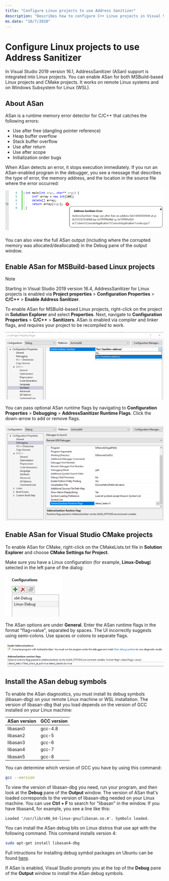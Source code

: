```yaml
---
title: "Configure Linux projects to use Address Sanitizer"
description: "Describes how to configure C++ Linux projects in Visual Studio to use Address Sanitizer."
ms.date: "10/7/2020"
---
```

# Configure Linux projects to use Address Sanitizer

In Visual Studio 2019 version 16.1, AddressSanitizer (ASan) support is integrated into Linux projects. You can enable ASan for both MSBuild-based Linux projects and CMake projects. It works on remote Linux systems and on Windows Subsystem for Linux (WSL).

## About ASan

ASan is a runtime memory error detector for C/C++ that catches the following errors:

- Use after free (dangling pointer reference)
- Heap buffer overflow
- Stack buffer overflow
- Use after return
- Use after scope
- Initialization order bugs

When ASan detects an error, it stops execution immediately. If you run an ASan-enabled program in the debugger, you see a message that describes the type of error, the memory address, and the location in the source file where the error occurred:

   ![ASan error message](media/asan-error.png)

You can also view the full ASan output (including where the corrupted memory was allocated/deallocated) in the Debug pane of the output window.

## Enable ASan for MSBuild-based Linux projects

> [!NOTE]
> Starting in Visual Studio 2019 version 16.4, AddressSanitizer for Linux projects is enabled via **Project properties** > **Configuration Properties** > **C/C++** > **Enable Address Sanitizer**.

To enable ASan for MSBuild-based Linux projects, right-click on the project in **Solution Explorer** and select **Properties**. Next, navigate to **Configuration Properties** > **C/C++** > **Sanitizers**. ASan is enabled via compiler and linker flags, and requires your project to be recompiled to work.

![Enable ASan for an MSBuild project](media/msbuild-asan-prop-page.png)

You can pass optional ASan runtime flags by navigating to **Configuration Properties** > **Debugging** > **AddressSanitizer Runtime Flags**. Click the down-arrow to add or remove flags.

![Configure ASan runtime flags](media/msbuild-asan-runtime-flags.png)

## Enable ASan for Visual Studio CMake projects

To enable ASan for CMake, right-click on the CMakeLists.txt file in **Solution Explorer** and choose **CMake Settings for Project**.

Make sure you have a Linux configuration (for example, **Linux-Debug**) selected in the left pane of the dialog:

![Screenshot of the left pane with Linux Debug listed as one of the Configuration options.](media/linux-debug-configuration.png)

The ASan options are under **General**. Enter the ASan runtime flags in the format "flag=value", separated by spaces. The UI incorrectly suggests using semi-colons. Use spaces or colons to separate flags.

![Screenshot of the Enable Address Sanitizer option showing some Address Sanitizer run time flags.](media/cmake-settings-asan-options.png)

## Install the ASan debug symbols

To enable the ASan diagnostics, you must install its debug symbols (libasan-dbg) on your remote Linux machine or WSL installation. The version of libasan-dbg that you load depends on the version of GCC installed on your Linux machine:

|**ASan version**|**GCC version**|
| --- | --- |
|libasan0|gcc-4.8|
|libasan2|gcc-5|
|libasan3|gcc-6|
|libasan4|gcc-7|
|libasan5|gcc-8|

You can determine which version of GCC you have by using this command:

```bash
gcc --version
```

To view the version of libasan-dbg you need, run your program, and then look at the **Debug** pane of the **Output** window. The version of ASan that's loaded corresponds to the version of libasan-dbg needed on your Linux machine. You can use **Ctrl + F** to search for "libasan" in the window. If you have libasan4, for example, you see a line like this:

```Output
Loaded '/usr/lib/x86_64-linux-gnu/libasan.so.4'. Symbols loaded.
```

You can install the ASan debug bits on Linux distros that use apt with the following command. This command installs version 4:

```bash
sudo apt-get install libasan4-dbg
```

Full intructions for installing debug symbol packages on Ubuntu can be found [here](https://wiki.ubuntu.com/Debug%20Symbol%20Packages).

If ASan is enabled, Visual Studio prompts you at the top of the **Debug** pane of the **Output** window to install the ASan debug symbols.

